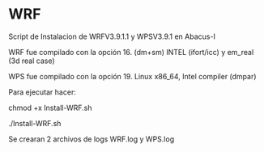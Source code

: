 # WRF
Script de Instalacion de WRFV3.9.1.1 y WPSV3.9.1 en Abacus-I

WRF fue compilado con la opción 16. (dm+sm)   INTEL (ifort/icc) y em_real (3d real case)

WPS fue compilado con la opción 19.  Linux x86_64, Intel compiler    (dmpar)

Para ejecutar hacer:

chmod +x Install-WRF.sh

./Install-WRF.sh

Se crearan 2 archivos de logs WRF.log y WPS.log
